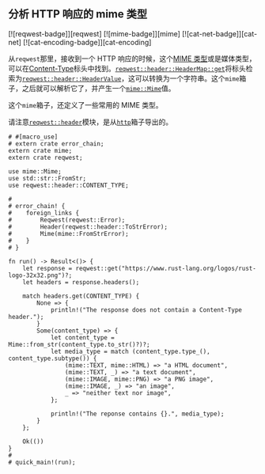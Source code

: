 ## 分析 HTTP 响应的 mime 类型

[![reqwest-badge]][reqwest] [![mime-badge]][mime] [![cat-net-badge]][cat-net] [![cat-encoding-badge]][cat-encoding]

从`reqwest`那里，接收到一个 HTTP 响应的时候，这个[MIME 类型][mime type]或是媒体类型，可以在[Content-Type]标头中找到。[`reqwest::header::HeaderMap::get`]将标头检索为[`reqwest::header::HeaderValue`]，这可以转换为一个字符串。这个`mime`箱子，之后就可以解析它了，并产生一个[`mime::Mime`]值。

这个`mime`箱子，还定义了一些常用的 MIME 类型。

请注意[`reqwest::header`]模块，是从[`http`]箱子导出的。

```rust,no_run
# #[macro_use]
# extern crate error_chain;
extern crate mime;
extern crate reqwest;

use mime::Mime;
use std::str::FromStr;
use reqwest::header::CONTENT_TYPE;

#
# error_chain! {
#    foreign_links {
#        Reqwest(reqwest::Error);
#        Header(reqwest::header::ToStrError);
#        Mime(mime::FromStrError);
#    }
# }

fn run() -> Result<()> {
    let response = reqwest::get("https://www.rust-lang.org/logos/rust-logo-32x32.png")?;
    let headers = response.headers();

    match headers.get(CONTENT_TYPE) {
        None => {
            println!("The response does not contain a Content-Type header.");
        }
        Some(content_type) => {
            let content_type = Mime::from_str(content_type.to_str()?)?;
            let media_type = match (content_type.type_(), content_type.subtype()) {
                (mime::TEXT, mime::HTML) => "a HTML document",
                (mime::TEXT, _) => "a text document",
                (mime::IMAGE, mime::PNG) => "a PNG image",
                (mime::IMAGE, _) => "an image",
                _ => "neither text nor image",
            };

            println!("The reponse contains {}.", media_type);
        }
    };

    Ok(())
}
#
# quick_main!(run);
```

[`http`]: https://docs.rs/http/*/http/
[`mime::mime`]: https://docs.rs/mime/*/mime/struct.Mime.html
[`reqwest::header::headermap::get`]: https://docs.rs/reqwest/*/reqwest/header/struct.HeaderMap.html#method.get
[`reqwest::header::headervalue`]: https://docs.rs/reqwest/*/reqwest/header/struct.HeaderValue.html
[`reqwest::header`]: https://docs.rs/reqwest/*/reqwest/header/index.html
[content-type]: https://developer.mozilla.org/docs/Web/HTTP/Headers/Content-Type
[mime type]: https://developer.mozilla.org/docs/Web/HTTP/Basics_of_HTTP/MIME_types
